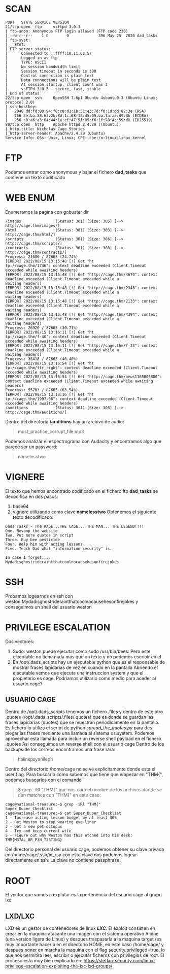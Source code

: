 
# SCAN

```
PORT   STATE SERVICE VERSION
21/tcp open  ftp     vsftpd 3.0.3
| ftp-anon: Anonymous FTP login allowed (FTP code 230)
|_-rw-r--r--    1 0        0             396 May 25  2020 dad_tasks
| ftp-syst: 
|   STAT: 
| FTP server status:
|      Connected to ::ffff:10.11.62.57
|      Logged in as ftp
|      TYPE: ASCII
|      No session bandwidth limit
|      Session timeout in seconds is 300
|      Control connection is plain text
|      Data connections will be plain text
|      At session startup, client count was 3
|      vsFTPd 3.0.3 - secure, fast, stable
|_End of status
22/tcp open  ssh     OpenSSH 7.6p1 Ubuntu 4ubuntu0.3 (Ubuntu Linux; protocol 2.0)
| ssh-hostkey: 
|   2048 dd:fd:88:94:f8:c8:d1:1b:51:e3:7d:f8:1d:dd:82:3e (RSA)
|   256 3e:ba:38:63:2b:8d:1c:68:13:d5:05:ba:7a:ae:d9:3b (ECDSA)
|_  256 c0:a6:a3:64:44:1e:cf:47:5f:85:f6:1f:78:4c:59:d8 (ED25519)
80/tcp open  http    Apache httpd 2.4.29 ((Ubuntu))
|_http-title: Nicholas Cage Stories
|_http-server-header: Apache/2.4.29 (Ubuntu)
Service Info: OSs: Unix, Linux; CPE: cpe:/o:linux:linux_kernel
```
# FTP
Podemos entrar como anonymous y bajar el fichero **dad_tasks** que contiene un texto codificado

# WEB ENUM
Enumeramos la pagina con gobuster dir
```
/images               (Status: 301) [Size: 305] [--> http://cage.thm/images/]                                         
/html                 (Status: 301) [Size: 303] [--> http://cage.thm/html/]  
/scripts              (Status: 301) [Size: 306] [--> http://cage.thm/scripts/]
/contracts            (Status: 301) [Size: 308] [--> http://cage.thm/contracts/]
Progress: 21686 / 87665 (24.74%)                                               [ERROR] 2022/08/15 13:15:48 [!] Get "ht
tp://cage.thm/1746": context deadline exceeded (Client.Timeout exceeded while awaiting headers)
[ERROR] 2022/08/15 13:15:48 [!] Get "http://cage.thm/4670": context deadline exceeded (Client.Timeout exceeded while a
waiting headers)
[ERROR] 2022/08/15 13:15:48 [!] Get "http://cage.thm/2348": context deadline exceeded (Client.Timeout exceeded while a
waiting headers)
[ERROR] 2022/08/15 13:15:48 [!] Get "http://cage.thm/2133": context deadline exceeded (Client.Timeout exceeded while a
waiting headers)
[ERROR] 2022/08/15 13:15:48 [!] Get "http://cage.thm/4394": context deadline exceeded (Client.Timeout exceeded while a
waiting headers)
Progress: 26920 / 87665 (30.71%)                                               [ERROR] 2022/08/15 13:16:11 [!] Get "ht
tp://cage.thm/f-40": context deadline exceeded (Client.Timeout exceeded while awaiting headers)
[ERROR] 2022/08/15 13:16:11 [!] Get "http://cage.thm/f-33": context deadline exceeded (Client.Timeout exceeded while a
waiting headers)
Progress: 35418 / 87665 (40.40%)                                               [ERROR] 2022/08/15 13:16:54 [!] Get "ht
tp://cage.thm/ftr_right": context deadline exceeded (Client.Timeout exceeded while awaiting headers)
[ERROR] 2022/08/15 13:16:54 [!] Get "http://cage.thm/news1165006800": context deadline exceeded (Client.Timeout exceeded while awaiting headers)
Progress: 55703 / 87665 (63.54%)                                               [ERROR] 2022/08/15 13:18:16 [!] Get "ht
tp://cage.thm/1997-08": context deadline exceeded (Client.Timeout exceeded while awaiting headers)
/auditions            (Status: 301) [Size: 308] [--> http://cage.thm/auditions/]
```
Dentro del directorio **/auditions** hay un archivo de audio:
> must_practice_corrupt_file.mp3

Podemos analizar el espectrograma con Audacity y encontramos algo que parece ser un password:
> namelesstwo

# VIGNERE
El texto que hemos encontrado codificado en el fichero ftp **dad_tasks** se decodifica en dos pasos:
1. base64
2. vignere utilizando como clave **namelesstwo**
Obtenemos el siguiente texto decodificado:
```
Dads Tasks - The RAGE...THE CAGE... THE MAN... THE LEGEND!!!!
One. Revamp the website
Two. Put more quotes in script
Three. Buy bee pesticide
Four. Help him with acting lessons
Five. Teach Dad what "information security" is.

In case I forget.... Mydadisghostrideraintthatcoolnocausehesonfirejokes
```
# SSH
Probamos logearnos en ssh con weston:Mydadisghostrideraintthatcoolnocausehesonfirejokes
y conseguimos un shell del usuario weston

# PRIVILEGE ESCALATION
Dos vectores:
1. Sudo: weston puede ejecutar como sudo /usr/bin/bees. Pero este ejecutable no tiene nada mas que un texto y no podemos escribir en el
2. En /opt/.dads_scripts hay un ejecutable python que es el responsable de mostrar frases lapidarias de vez en cuando en la pantalla
Abriendo el ejecutable vemos que ejecuta una instruccion system y que el propietario es cage. Podriamos utilizarlo como medio para aceder
al usuario cage?

## USUARIO CAGE
Dentro de /opt/.dads_scripts tenemos un fichero .files y dentro de este otro .quotes (/opt/.dads_scripts/.files/.quotes) que es donde se guardan las
frases lapidarias (quotes) que se muestran periodicamente en la pantalla. Es fichero lo utiliza el script de python *spread_the_quotes.py* para des
plegar las frases mediante una llamada al sistema os.system. Podemos aprovechar esta llamada para incluir un reverse shell payload en el fichero .quotes
Asi conseguimos un reverse shell con el usuario cage
Dentro de los backups de los correos encontramos una frase rara:
> haiinspsyanileph

Dentro del directorio /home/cage no se ve explicitamente donde esta el user flag. Para buscarlo como sabemos que tiene que empezar en "THM{", podemos
buscarlos con el comando
> $ grep -iRl "THM{" que nos dara el nombre de los archivos donde se den matches con "THM{" en este caso:
```
cage@national-treasure:~$ grep -iRl "THM{"
Super_Duper_Checklist
cage@national-treasure:~$ cat Super_Duper_Checklist 
1 - Increase acting lesson budget by at least 30%
2 - Get Weston to stop wearing eye-liner
3 - Get a new pet octopus
4 - Try and keep current wife
5 - Figure out why Weston has this etched into his desk: THM{M37AL_0R_P3N_T35T1NG}
```
Del directorio personal del usuario cage, podemos obtener su clave privada en /home/cage/.ssh/id_rsa
con esta clave nos podemos logear directamente en ssh. La clave no contiene passphrase.
# ROOT
El vector que vamos a explotar es la pertenencia del usuario cage al grupo lxd
## LXD/LXC
LXD es un gestor de contenedores de linux ***LXC***. El exploit consisten en crear en la maquina atacante una imagen con el sistema operativo Alpine (una
version ligera de Linux) y despues traspasarla a la maquina target (es muy importante hacerlo en el directorio HOME, en este caso /home/cage/ y despues poner en marcha la maquina con el flag security.privileged=true, lo que  nos permitira leer, escribir o ejecutar ficheros con privilegios de root. El 
proceso esta muy bien explicado en: https://steflan-security.com/linux-privilege-escalation-exploiting-the-lxc-lxd-groups/

